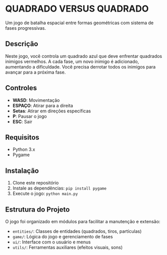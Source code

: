 # QUADRADO VERSUS QUADRADO

Um jogo de batalha espacial entre formas geométricas com sistema de fases progressivas.

## Descrição

Neste jogo, você controla um quadrado azul que deve enfrentar quadrados inimigos vermelhos. A cada fase, um novo inimigo é adicionado, aumentando a dificuldade. Você precisa derrotar todos os inimigos para avançar para a próxima fase.

## Controles

- **WASD**: Movimentação
- **ESPAÇO**: Atirar para a direita
- **Setas**: Atirar em direções específicas
- **P**: Pausar o jogo
- **ESC**: Sair

## Requisitos

- Python 3.x
- Pygame

## Instalação

1. Clone este repositório
2. Instale as dependências: `pip install pygame`
3. Execute o jogo: `python main.py`

## Estrutura do Projeto

O jogo foi organizado em módulos para facilitar a manutenção e extensão:

- `entities/`: Classes de entidades (quadrados, tiros, partículas)
- `game/`: Lógica do jogo e gerenciamento de fases
- `ui/`: Interface com o usuário e menus
- `utils/`: Ferramentas auxiliares (efeitos visuais, sons)
